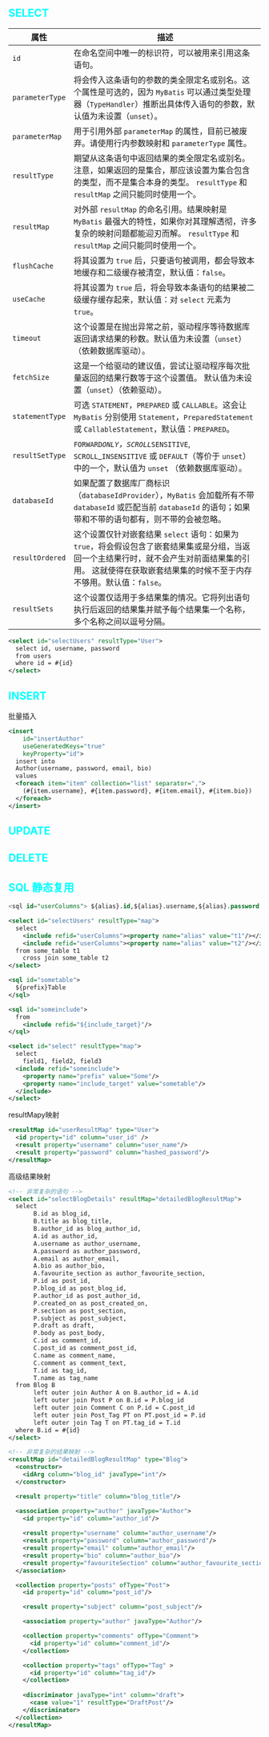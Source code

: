 ## <font color="#0FF">SELECT</font>
|	属性	|	描述	|
| ---- | ---- |
|	`id`	|	在命名空间中唯一的标识符，可以被用来引用这条语句。	|
|	`parameterType`	|	将会传入这条语句的参数的类全限定名或别名。这个属性是可选的，因为 `MyBatis` 可以通过类型处理器（`TypeHandler`）推断出具体传入语句的参数，默认值为未设置（`unset`）。	|
|	`parameterMap`	|	用于引用外部 `parameterMap` 的属性，目前已被废弃。请使用行内参数映射和 `parameterType` 属性。	|
|	`resultType`	|	期望从这条语句中返回结果的类全限定名或别名。 注意，如果返回的是集合，那应该设置为集合包含的类型，而不是集合本身的类型。 `resultType` 和 `resultMap` 之间只能同时使用一个。	|
|	`resultMap`	|	对外部 `resultMap` 的命名引用。结果映射是 `MyBatis` 最强大的特性，如果你对其理解透彻，许多复杂的映射问题都能迎刃而解。 `resultType` 和 `resultMap` 之间只能同时使用一个。	|
|	`flushCache`	|	将其设置为 `true` 后，只要语句被调用，都会导致本地缓存和二级缓存被清空，默认值：`false`。	|
|	`useCache`	|	将其设置为 `true` 后，将会导致本条语句的结果被二级缓存缓存起来，默认值：对 `select` 元素为 `true`。	|
|	`timeout`	|	这个设置是在抛出异常之前，驱动程序等待数据库返回请求结果的秒数。默认值为未设置（`unset`）（依赖数据库驱动）。|
|	`fetchSize`	|	这是一个给驱动的建议值，尝试让驱动程序每次批量返回的结果行数等于这个设置值。 默认值为未设置（`unset`）（依赖驱动）。	|
|	`statementType`	|	可选 `STATEMENT`，`PREPARED` 或 `CALLABLE`。这会让 `MyBatis` 分别使用 `Statement`，`PreparedStatement` 或 `CallableStatement`，默认值：`PREPARED`。	|
|	`resultSetType`	|	`FORWARD`_`ONLY`，`SCROLL`_`SENSITIVE`, `SCROLL`_`INSENSITIVE` 或 `DEFAULT`（等价于 `unset`） 中的一个，默认值为 `unset` （依赖数据库驱动）。	|
|	`databaseId`	|	如果配置了数据库厂商标识（`databaseIdProvider`），`MyBatis` 会加载所有不带 `databaseId` 或匹配当前 `databaseId` 的语句；如果带和不带的语句都有，则不带的会被忽略。	|
|	`resultOrdered`	|	这个设置仅针对嵌套结果 `select` 语句：如果为 `true`，将会假设包含了嵌套结果集或是分组，当返回一个主结果行时，就不会产生对前面结果集的引用。 这就使得在获取嵌套结果集的时候不至于内存不够用。默认值：`false`。	|
|	`resultSets`	|	这个设置仅适用于多结果集的情况。它将列出语句执行后返回的结果集并赋予每个结果集一个名称，多个名称之间以逗号分隔。|


```xml
<select id="selectUsers" resultType="User">
  select id, username, password
  from users
  where id = #{id}
</select>
```

## <font color="#0FF">INSERT</font>
批量插入
```xml
<insert 
    id="insertAuthor" 
    useGeneratedKeys="true"
    keyProperty="id">
  insert into 
  Author(username, password, email, bio) 
  values
  <foreach item="item" collection="list" separator=",">
    (#{item.username}, #{item.password}, #{item.email}, #{item.bio})
  </foreach>
</insert>
```
## <font color="#0FF">UPDATE</font>

## <font color="#0FF">DELETE</font>


## <font color="#0FF">SQL 静态复用</font>
```sql
<sql id="userColumns"> ${alias}.id,${alias}.username,${alias}.password ></sql>
```
```xml
<select id="selectUsers" resultType="map">
  select
    <include refid="userColumns"><property name="alias" value="t1"/></include>,
    <include refid="userColumns"><property name="alias" value="t2"/></include>
  from some_table t1
    cross join some_table t2
</select>
```

```xml
<sql id="sometable">
  ${prefix}Table
</sql>

<sql id="someinclude">
  from
    <include refid="${include_target}"/>
</sql>

<select id="select" resultType="map">
  select
    field1, field2, field3
  <include refid="someinclude">
    <property name="prefix" value="Some"/>
    <property name="include_target" value="sometable"/>
  </include>
</select>
```
resultMapy映射
```xml
<resultMap id="userResultMap" type="User">
  <id property="id" column="user_id" />
  <result property="username" column="user_name"/>
  <result property="password" column="hashed_password"/>
</resultMap>
```
高级结果映射
```xml
<!-- 非常复杂的语句 -->
<select id="selectBlogDetails" resultMap="detailedBlogResultMap">
  select
       B.id as blog_id,
       B.title as blog_title,
       B.author_id as blog_author_id,
       A.id as author_id,
       A.username as author_username,
       A.password as author_password,
       A.email as author_email,
       A.bio as author_bio,
       A.favourite_section as author_favourite_section,
       P.id as post_id,
       P.blog_id as post_blog_id,
       P.author_id as post_author_id,
       P.created_on as post_created_on,
       P.section as post_section,
       P.subject as post_subject,
       P.draft as draft,
       P.body as post_body,
       C.id as comment_id,
       C.post_id as comment_post_id,
       C.name as comment_name,
       C.comment as comment_text,
       T.id as tag_id,
       T.name as tag_name
  from Blog B
       left outer join Author A on B.author_id = A.id
       left outer join Post P on B.id = P.blog_id
       left outer join Comment C on P.id = C.post_id
       left outer join Post_Tag PT on PT.post_id = P.id
       left outer join Tag T on PT.tag_id = T.id
  where B.id = #{id}
</select>
```
```xml
<!-- 非常复杂的结果映射 -->
<resultMap id="detailedBlogResultMap" type="Blog">
  <constructor>
    <idArg column="blog_id" javaType="int"/>
  </constructor>

  <result property="title" column="blog_title"/>

  <association property="author" javaType="Author">
    <id property="id" column="author_id"/>
    
    <result property="username" column="author_username"/>
    <result property="password" column="author_password"/>
    <result property="email" column="author_email"/>
    <result property="bio" column="author_bio"/>
    <result property="favouriteSection" column="author_favourite_section"/>
  </association>

  <collection property="posts" ofType="Post">
    <id property="id" column="post_id"/>

    <result property="subject" column="post_subject"/>

    <association property="author" javaType="Author"/>

    <collection property="comments" ofType="Comment">
      <id property="id" column="comment_id"/>
    </collection>

    <collection property="tags" ofType="Tag" >
      <id property="id" column="tag_id"/>
    </collection>
    
    <discriminator javaType="int" column="draft">
      <case value="1" resultType="DraftPost"/>
    </discriminator>
  </collection>
</resultMap>
```